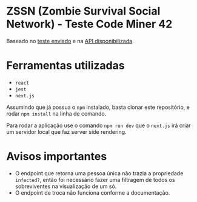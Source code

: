 # ZSSN (Zombie Survival Social Network) - Teste Code Miner 42

Baseado no [teste enviado](https://gist.github.com/akitaonrails/694fc9e85735c400d7e0dc8e79576288) e na [API disponibilizada](http://zssn-backend-example.herokuapp.com/swagger-api/index.html).

# Ferramentas utilizadas
- `react`
- `jest`
- `next.js`

Assumindo que já possua o `npm` instalado, basta clonar este repositório, e rodar `npm install` na linha de comando.

Para rodar a aplicação use o comando `npm run dev` que o `next.js` irá criar um servidor local que faz server side rendering.


# Avisos importantes

- O endpoint que retorna uma pessoa única não trazia a propriedade `infected?`, então foi necessário fazer uma filtragem de todos os sobreviventes na visualização de um só.
- O endpoint de troca não funciona conforme a documentação.